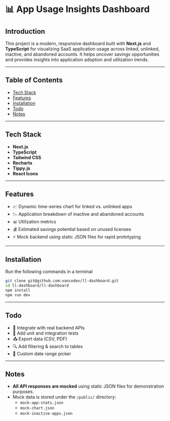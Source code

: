 # 📊 App Usage Insights Dashboard

## Introduction

This project is a modern, responsive dashboard built with **Next.js** and **TypeScript** for visualizing SaaS application usage across linked, unlinked, inactive, and abandoned accounts. It helps uncover savings opportunities and provides insights into application adoption and utilization trends.

---

## Table of Contents

- [Tech Stack](#tech-stack)
- [Features](#features)
- [Installation](#installation)
- [Todo](#todo)
- [Notes](#notes)

---

## Tech Stack

- **Next.js** 
- **TypeScript**
- **Tailwind CSS**
- **Recharts** 
- **Tippy.js** 
- **React Icons**

---

## Features

- 📈 Dynamic time-series chart for linked vs. unlinked apps  
- 📉 Application breakdown of inactive and abandoned accounts  
- 📊 Utilization metrics
- 💰 Estimated savings potential based on unused licenses  
- ⚡ Mock backend using static JSON files for rapid prototyping  

---

## Installation

Run the following commands in a terminal

```bash
git clone git@github.com:vancodev/ll-dashboard.git
cd ll-dashboard/ll-dashboard
npm install
npm run dev
```

---

## Todo

- 🔌 Integrate with real backend APIs
- 🧪 Add unit and integration tests
- 📤 Export data (CSV, PDF)
- 🔍 Add filtering & search to tables
- 📅 Custom date range picker

---

## Notes
- **All API responses are mocked** using static JSON files for demonstration purposes.
- Mock data is stored under the `/public/` directory:
  - `mock-app-stats.json`
  - `mock-chart.json`
  - `mock-inactive-apps.json`